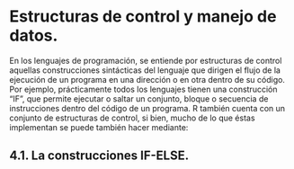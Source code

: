 # Estructuras de control y manejo de datos.

En los lenguajes de programación, se entiende por estructuras de control aquellas construcciones sintácticas del lenguaje que dirigen el flujo de la ejecución de un programa en una dirección o en otra dentro de su código. Por ejemplo, prácticamente todos los lenguajes tienen una construcción “IF”, que permite ejecutar o saltar un conjunto, bloque o secuencia de instrucciones dentro del código de un programa. R también cuenta con un conjunto de estructuras de control, si bien, mucho de lo que éstas implementan se puede también hacer mediante:

## 4.1. La construcciones IF-ELSE.
